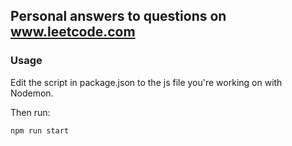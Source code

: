 ## Personal answers to questions on www.leetcode.com

### Usage

Edit the script in package.json to the js file you're working on with Nodemon.

Then run:

```
npm run start
```
